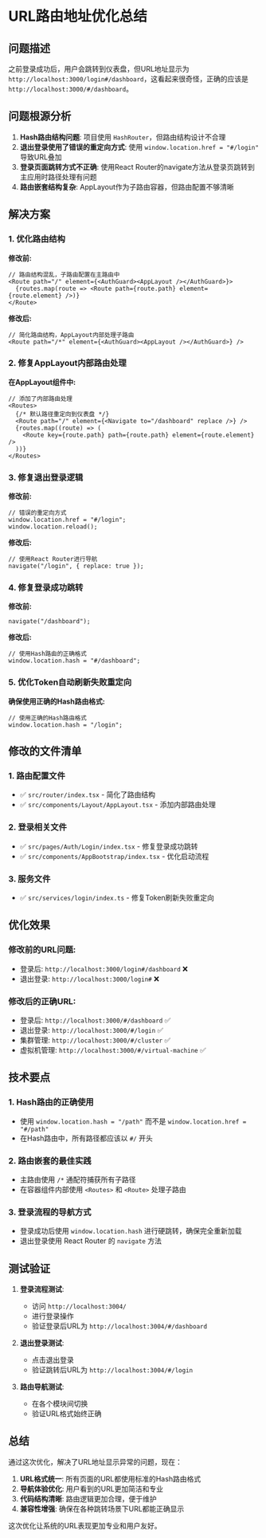 # URL路由地址优化总结

## 问题描述

之前登录成功后，用户会跳转到仪表盘，但URL地址显示为 `http://localhost:3000/login#/dashboard`，这看起来很奇怪，正确的应该是 `http://localhost:3000/#/dashboard`。

## 问题根源分析

1. **Hash路由结构问题**: 项目使用 `HashRouter`，但路由结构设计不合理
2. **退出登录使用了错误的重定向方式**: 使用 `window.location.href = "#/login"` 导致URL叠加
3. **登录页面跳转方式不正确**: 使用React Router的navigate方法从登录页跳转到主应用时路径处理有问题
4. **路由嵌套结构复杂**: AppLayout作为子路由容器，但路由配置不够清晰

## 解决方案

### 1. 优化路由结构

**修改前:**
```tsx
// 路由结构混乱，子路由配置在主路由中
<Route path="/" element={<AuthGuard><AppLayout /></AuthGuard>}>
  {routes.map(route => <Route path={route.path} element={route.element} />)}
</Route>
```

**修改后:**
```tsx
// 简化路由结构，AppLayout内部处理子路由
<Route path="/*" element={<AuthGuard><AppLayout /></AuthGuard>} />
```

### 2. 修复AppLayout内部路由处理

**在AppLayout组件中:**
```tsx
// 添加了内部路由处理
<Routes>
  {/* 默认路径重定向到仪表盘 */}
  <Route path="/" element={<Navigate to="/dashboard" replace />} />
  {routes.map((route) => (
    <Route key={route.path} path={route.path} element={route.element} />
  ))}
</Routes>
```

### 3. 修复退出登录逻辑

**修改前:**
```tsx
// 错误的重定向方式
window.location.href = "#/login";
window.location.reload();
```

**修改后:**
```tsx
// 使用React Router进行导航
navigate("/login", { replace: true });
```

### 4. 修复登录成功跳转

**修改前:**
```tsx
navigate("/dashboard");
```

**修改后:**
```tsx
// 使用Hash路由的正确格式
window.location.hash = "#/dashboard";
```

### 5. 优化Token自动刷新失败重定向

**确保使用正确的Hash路由格式:**
```tsx
// 使用正确的Hash路由格式
window.location.hash = "/login";
```

## 修改的文件清单

### 1. 路由配置文件
- ✅ `src/router/index.tsx` - 简化了路由结构
- ✅ `src/components/Layout/AppLayout.tsx` - 添加内部路由处理

### 2. 登录相关文件
- ✅ `src/pages/Auth/Login/index.tsx` - 修复登录成功跳转
- ✅ `src/components/AppBootstrap/index.tsx` - 优化启动流程

### 3. 服务文件
- ✅ `src/services/login/index.ts` - 修复Token刷新失败重定向

## 优化效果

### 修改前的URL问题:
- 登录后: `http://localhost:3000/login#/dashboard` ❌
- 退出登录: `http://localhost:3000/login#` ❌

### 修改后的正确URL:
- 登录后: `http://localhost:3000/#/dashboard` ✅
- 退出登录: `http://localhost:3000/#/login` ✅
- 集群管理: `http://localhost:3000/#/cluster` ✅
- 虚拟机管理: `http://localhost:3000/#/virtual-machine` ✅

## 技术要点

### 1. Hash路由的正确使用
- 使用 `window.location.hash = "/path"` 而不是 `window.location.href = "#/path"`
- 在Hash路由中，所有路径都应该以 `#/` 开头

### 2. 路由嵌套的最佳实践
- 主路由使用 `/*` 通配符捕获所有子路径
- 在容器组件内部使用 `<Routes>` 和 `<Route>` 处理子路由

### 3. 登录流程的导航方式
- 登录成功后使用 `window.location.hash` 进行硬跳转，确保完全重新加载
- 退出登录使用 React Router 的 `navigate` 方法

## 测试验证

1. **登录流程测试**: 
   - 访问 `http://localhost:3004/` 
   - 进行登录操作
   - 验证登录后URL为 `http://localhost:3004/#/dashboard`

2. **退出登录测试**:
   - 点击退出登录
   - 验证跳转后URL为 `http://localhost:3004/#/login`

3. **路由导航测试**:
   - 在各个模块间切换
   - 验证URL格式始终正确

## 总结

通过这次优化，解决了URL地址显示异常的问题，现在：

1. **URL格式统一**: 所有页面的URL都使用标准的Hash路由格式
2. **导航体验优化**: 用户看到的URL更加简洁和专业
3. **代码结构清晰**: 路由逻辑更加合理，便于维护
4. **兼容性增强**: 确保在各种跳转场景下URL都能正确显示

这次优化让系统的URL表现更加专业和用户友好。
